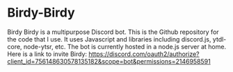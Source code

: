 # Birdy-Birdy
Birdy Birdy is a multipurpose Discord bot. This is the Github repository for the code that I use. It uses Javascript and libraries including discord.js, ytdl-core, node-ytsr, etc. The bot is currently hosted in a node.js server at home. Here is a link to invite Birdy: https://discord.com/oauth2/authorize?client_id=756148630578135182&scope=bot&permissions=2146958591